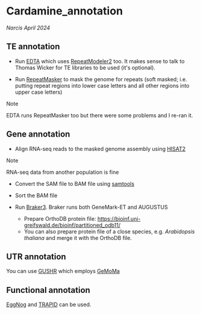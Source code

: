 # Cardamine_annotation

*Narcis April 2024*

## TE annotation

* Run [EDTA](https://github.com/oushujun/EDTA) which uses [RepeatModeler2](https://github.com/Dfam-consortium/RepeatModeler/tree/master) too. It makes sense to talk to Thomas Wicker for TE libraries to be used (it's optional).

* Run [RepeatMasker](https://www.repeatmasker.org/RepeatMasker/) to mask the genome for repeats (soft masked; i.e. putting repeat regions into lower case letters and all other regions into upper case letters)
> [!NOTE]
> EDTA runs RepeatMasker too but there were some problems and I re-ran it.

## Gene annotation
* Align RNA-seq reads to the masked genome assembly using [HISAT2](http://daehwankimlab.github.io/hisat2/)

> [!NOTE]
> RNA-seq data from another population is fine

  * Convert the SAM file to BAM file using [samtools](https://github.com/samtools/)
  * Sort the BAM file
     
* Run [Braker3](https://github.com/Gaius-Augustus/BRAKER). Braker runs both GeneMark-ET and AUGUSTUS

  * Prepare OrthoDB protein file: https://bioinf.uni-greifswald.de/bioinf/partitioned_odb11/ 
  * You can also prepare protein file of a close species, e.g. *Arabidopsis thaliana* and merge it with the OrthoDB file.

[Braker_workflow]: ./Braker_workflow.png


## UTR annotation
You can use [GUSHR](https://github.com/Gaius-Augustus/GUSHR) which employs [GeMoMa](http://www.jstacs.de/index.php/GeMoMa)

## Functional annotation
[EggNog](https://github.com/eggnogdb/eggnog-mapper/wiki/) and [TRAPID](http://bioinformatics.psb.ugent.be/trapid_02/) can be used.





